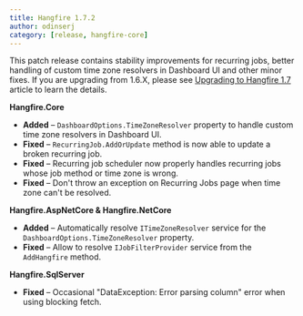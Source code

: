 ```yaml
---
title: Hangfire 1.7.2
author: odinserj
category: [release, hangfire-core]
---
```


This patch release contains stability improvements for recurring jobs, better handling of custom time zone resolvers in Dashboard UI and other minor fixes. If you are upgrading from 1.6.X, please see [Upgrading to Hangfire 1.7](https://docs.hangfire.io/en/latest/upgrade-guides/upgrading-to-hangfire-1.7.html) article to learn the details.

**Hangfire.Core**

* **Added** – `DashboardOptions.TimeZoneResolver` property to handle custom time zone resolvers in Dashboard UI.
* **Fixed** – `RecurringJob.AddOrUpdate` method is now able to update a broken recurring job.
* **Fixed** – Recurring job scheduler now properly handles recurring jobs whose job method or time zone is wrong.
* **Fixed** – Don't throw an exception on Recurring Jobs page when time zone can't be resolved.

**Hangfire.AspNetCore & Hangfire.NetCore**

* **Added** – Automatically resolve `ITimeZoneResolver` service for the `DashboardOptions.TimeZoneResolver` property.
* **Fixed** – Allow to resolve `IJobFilterProvider` service from the `AddHangfire` method.

**Hangfire.SqlServer**

* **Fixed** – Occasional "DataException: Error parsing column" error when using blocking fetch.
